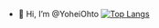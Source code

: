 - 👋 Hi, I’m @YoheiOhto
[![Top Langs](https://github-readme-stats.vercel.app/api/top-langs/?username=YoheiOhto
)](https://github.com/anuraghazra/github-readme-stats)
<!---
YoheiOhto/YoheiOhto is a ✨ special ✨ repository because its `README.md` (this file) appears on your GitHub profile.
You can click the Preview link to take a look at your changes.
--->
